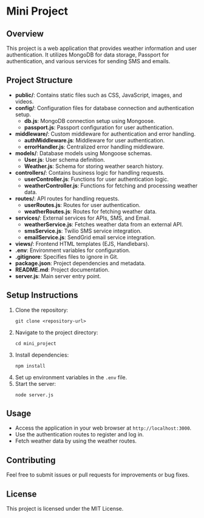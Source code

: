 # Mini Project

## Overview
This project is a web application that provides weather information and user authentication. It utilizes MongoDB for data storage, Passport for authentication, and various services for sending SMS and emails.

## Project Structure
- **public/**: Contains static files such as CSS, JavaScript, images, and videos.
- **config/**: Configuration files for database connection and authentication setup.
  - **db.js**: MongoDB connection setup using Mongoose.
  - **passport.js**: Passport configuration for user authentication.
- **middleware/**: Custom middleware for authentication and error handling.
  - **authMiddleware.js**: Middleware for user authentication.
  - **errorHandler.js**: Centralized error handling middleware.
- **models/**: Database models using Mongoose schemas.
  - **User.js**: User schema definition.
  - **Weather.js**: Schema for storing weather search history.
- **controllers/**: Contains business logic for handling requests.
  - **userController.js**: Functions for user authentication logic.
  - **weatherController.js**: Functions for fetching and processing weather data.
- **routes/**: API routes for handling requests.
  - **userRoutes.js**: Routes for user authentication.
  - **weatherRoutes.js**: Routes for fetching weather data.
- **services/**: External services for APIs, SMS, and Email.
  - **weatherService.js**: Fetches weather data from an external API.
  - **smsService.js**: Twilio SMS service integration.
  - **emailService.js**: SendGrid email service integration.
- **views/**: Frontend HTML templates (EJS, Handlebars).
- **.env**: Environment variables for configuration.
- **.gitignore**: Specifies files to ignore in Git.
- **package.json**: Project dependencies and metadata.
- **README.md**: Project documentation.
- **server.js**: Main server entry point.

## Setup Instructions
1. Clone the repository:
   ```
   git clone <repository-url>
   ```
2. Navigate to the project directory:
   ```
   cd mini_project
   ```
3. Install dependencies:
   ```
   npm install
   ```
4. Set up environment variables in the `.env` file.
5. Start the server:
   ```
   node server.js
   ```

## Usage
- Access the application in your web browser at `http://localhost:3000`.
- Use the authentication routes to register and log in.
- Fetch weather data by using the weather routes.

## Contributing
Feel free to submit issues or pull requests for improvements or bug fixes. 

## License
This project is licensed under the MIT License.
